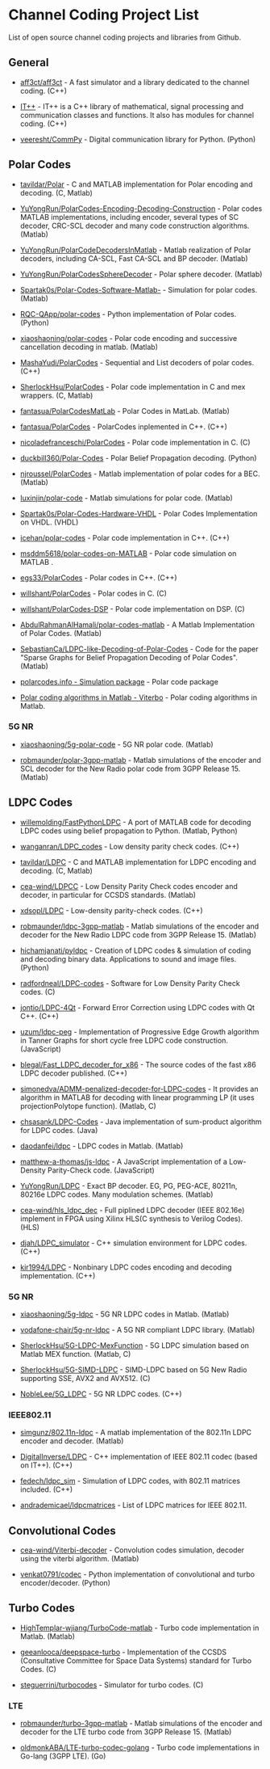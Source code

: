 # Channel Coding Project List
List of open source channel coding projects and libraries from Github.


## General

- [aff3ct/aff3ct](https://github.com/aff3ct/aff3ct) - A fast simulator and a library dedicated to the channel coding. (C++)

- [IT++](http://itpp.sourceforge.net/4.3.1/group__fec.html) - IT++ is a C++ library of mathematical, signal processing and communication classes and functions. It also has modules for channel coding. (C++)

- [veeresht/CommPy](https://github.com/veeresht/CommPy/tree/master/commpy/channelcoding) - Digital communication library for Python. (Python)


## Polar Codes

- [tavildar/Polar](https://github.com/tavildar/Polar) - C and MATLAB implementation for Polar encoding and decoding. (C, Matlab)

- [YuYongRun/PolarCodes-Encoding-Decoding-Construction](https://github.com/YuYongRun/PolarCodes-Encoding-Decoding-Construction) - Polar codes MATLAB implementations, including encoder, several types of SC decoder, CRC-SCL decoder and many code construction algorithms. (Matlab)

- [YuYongRun/PolarCodeDecodersInMatlab](https://github.com/YuYongRun/PolarCodeDecodersInMatlab) - Matlab realization of Polar decoders, including CA-SCL, Fast CA-SCL and BP decoder. (Matlab)

- [YuYongRun/PolarCodesSphereDecoder](https://github.com/YuYongRun/PolarCodesSphereDecoder) - Polar sphere decoder. (Matlab)

- [Spartak0s/Polar-Codes-Software-Matlab-](https://github.com/Spartak0s/Polar-Codes-Software-Matlab-) - Simulation for polar codes. (Matlab)

- [RQC-QApp/polar-codes](https://github.com/RQC-QApp/polar-codes) - Python implementation of Polar codes. (Python)

- [xiaoshaoning/polar-codes](https://github.com/xiaoshaoning/polar-codes) - Polar code encoding and successive cancellation decoding in matlab. (Matlab)

- [MashaYudi/PolarCodes](https://github.com/MashaYudi/PolarCodes) - Sequential and List decoders of polar codes. (C++)

- [SherlockHsu/PolarCodes](https://github.com/SherlockHsu/PolarCodes) - Polar code implementation in C and mex wrappers. (C, Matlab)

- [fantasua/PolarCodesMatLab](https://github.com/fantasua/PolarCodesMatLab) - Polar Codes in MatLab. (Matlab)

- [fantasua/PolarCodes](https://github.com/fantasua/PolarCodes) - PolarCodes inplemented in C++. (C++)

- [nicoladefranceschi/PolarCodes](https://github.com/nicoladefranceschi/PolarCodes) - Polar code implementation in C. (C)

- [duckbill360/Polar-Codes](https://github.com/duckbill360/Polar-Codes) - Polar Belief Propagation decoding. (Python)

- [njroussel/PolarCodes](https://github.com/njroussel/PolarCodes) - Matlab implementation of polar codes for a BEC. (Matlab)

- [luxinjin/polar-code](https://github.com/luxinjin/polar-code) - Matlab simulations for polar code. (Matlab)

- [Spartak0s/Polar-Codes-Hardware-VHDL](https://github.com/Spartak0s/Polar-Codes-Hardware-VHDL) - Polar Codes Implementation on VHDL. (VHDL)

- [icehan/polar-codes](https://github.com/icehan/polar-codes) - Polar code implementation in C++. (C++)

- [msddm5618/polar-codes-on-MATLAB](https://github.com/msddm5618/polar-codes-on-MATLAB) - Polar code simulation on MATLAB .

- [egs33/PolarCodes](https://github.com/egs33/PolarCodes) - Polar codes in C++. (C++)

- [willshant/PolarCodes](https://github.com/willshant/PolarCodes) - Polar codes in C. (C)

- [willshant/PolarCodes-DSP](https://github.com/willshant/PolarCodes-DSP) - Polar code implementation on DSP. (C)

- [AbdulRahmanAlHamali/polar-codes-matlab](https://github.com/AbdulRahmanAlHamali/polar-codes-matlab) - A Matlab Implementation of Polar Codes. (Matlab)

- [SebastianCa/LDPC-like-Decoding-of-Polar-Codes](https://github.com/SebastianCa/LDPC-like-Decoding-of-Polar-Codes) - Code for the paper "Sparse Graphs for Belief Propagation Decoding of Polar Codes". (Matlab)

- [polarcodes.info - Simulation package](http://www.polarcodes.info/#download) - Polar code package

- [Polar coding algorithms in Matlab - Viterbo](https://ecse.monash.edu/staff/eviterbo/polarcodes.html) - Polar coding algorithms in Matlab.


### 5G NR

- [xiaoshaoning/5g-polar-code](https://github.com/xiaoshaoning/5g-polar-code) - 5G NR polar code. (Matlab)

- [robmaunder/polar-3gpp-matlab](https://github.com/robmaunder/polar-3gpp-matlab) - Matlab simulations of the encoder and SCL decoder for the New Radio polar code from 3GPP Release 15. (Matlab)


## LDPC Codes

- [willemolding/FastPythonLDPC](https://github.com/willemolding/FastPythonLDPC) - A port of MATLAB code for decoding LDPC codes using belief propagation to Python. (Matlab, Python)

- [wanganran/LDPC_codes](https://github.com/wanganran/LDPC_codes) - Low density parity check codes. (C++)

- [tavildar/LDPC](https://github.com/tavildar/LDPC) - C and MATLAB implementation for LDPC encoding and decoding. (C, Matlab)

- [cea-wind/LDPCC](https://github.com/cea-wind/LDPCC) - Low Density Parity Check codes encoder and decoder, in particular for CCSDS standards. (Matlab)

- [xdsopl/LDPC](https://github.com/xdsopl/LDPC) - Low-density parity-check codes. (C++)

- [robmaunder/ldpc-3gpp-matlab](https://github.com/robmaunder/ldpc-3gpp-matlab) - Matlab simulations of the encoder and decoder for the New Radio LDPC code from 3GPP Release 15. (Matlab)

- [hichamjanati/pyldpc](https://github.com/hichamjanati/pyldpc) - Creation of LDPC codes & simulation of coding and decoding binary data. Applications to sound and image files. (Python)

- [radfordneal/LDPC-codes](https://github.com/radfordneal/LDPC-codes) - Software for Low Density Parity Check codes. (C)

- [jontio/LDPC-4Qt](https://github.com/jontio/LDPC-4Qt) - Forward Error Correction using LDPC codes with Qt C++. (C++)

- [uzum/ldpc-peg](https://github.com/uzum/ldpc-peg) - Implementation of Progressive Edge Growth algorithm in Tanner Graphs for short cycle free LDPC code construction. (JavaScript)

- [blegal/Fast_LDPC_decoder_for_x86](https://github.com/blegal/Fast_LDPC_decoder_for_x86) - The source codes of the fast x86 LDPC decoder published. (C++)

- [simonedva/ADMM-penalized-decoder-for-LDPC-codes](https://github.com/simonedva/ADMM-penalized-decoder-for-LDPC-codes) - It provides an algorithm in MATLAB for decoding with linear programming LP (it uses projectionPolytope function). (Matlab, C)

- [chsasank/LDPC-Codes](https://github.com/chsasank/LDPC-Codes) - Java implementation of sum-product algorithm for LDPC codes. (Java)

- [daodanfei/ldpc](https://github.com/daodanfei/ldpc) - LDPC codes in Matlab. (Matlab)

- [matthew-a-thomas/js-ldpc](https://github.com/matthew-a-thomas/js-ldpc) - A JavaScript implementation of a Low-Density Parity-Check code. (JavaScript)

- [YuYongRun/LDPC](https://github.com/YuYongRun/LDPC) - Exact BP decoder. EG, PG, PEG-ACE, 80211n, 80216e LDPC codes. Many modulation schemes. (Matlab)

- [cea-wind/hls_ldpc_dec](https://github.com/cea-wind/hls_ldpc_dec) - Full piplined LDPC decoder (IEEE 802.16e) implement in FPGA using Xilinx HLS(C synthesis to Verilog Codes). (HLS)

- [djah/LDPC_simulator](https://github.com/djah/LDPC_simulator) - C++ simulation environment for LDPC codes. (C++)

- [kir1994/LDPC](https://github.com/kir1994/LDPC) - Nonbinary LDPC codes encoding and decoding implementation. (C++)



### 5G NR
- [xiaoshaoning/5g-ldpc](https://github.com/xiaoshaoning/5g-ldpc) - 5G NR LDPC codes in Matlab. (Matlab)

- [vodafone-chair/5g-nr-ldpc](https://github.com/vodafone-chair/5g-nr-ldpc) - A 5G NR compliant LDPC library. (Matlab)

- [SherlockHsu/5G-LDPC-MexFunction](https://github.com/SherlockHsu/5G-LDPC-MexFunction) - 5G LDPC simulation based on Matlab MEX function. (Matlab, C)

- [SherlockHsu/5G-SIMD-LDPC](https://github.com/SherlockHsu/5G-SIMD-LDPC) - SIMD-LDPC based on 5G New Radio supporting SSE, AVX2 and AVX512. (C)

- [NobleLee/5G_LDPC](https://github.com/NobleLee/5G_LDPC) - 5G NR LDPC codes. (C++)



### IEEE802.11

- [simgunz/802.11n-ldpc](https://github.com/simgunz/802.11n-ldpc) - A matlab implementation of the 802.11n LDPC encoder and decoder. (Matlab)

- [DigitalInverse/LDPC](https://github.com/DigitalInverse/LDPC) - C++ implementation of IEEE 802.11 codec (based on IT++). (C++)

- [fedech/ldpc_sim](https://github.com/fedech/ldpc_sim) - Simulation of LDPC codes, with 802.11 matrices included. (C++)

- [andrademicael/ldpcmatrices](https://github.com/andrademicael/ldpcmatrices) - List of LDPC matrices for IEEE 802.11.


## Convolutional Codes

- [cea-wind/Viterbi-decoder](https://github.com/cea-wind/Viterbi-decoder) - Convolution codes simulation, decoder using the viterbi algorithm. (Matlab)

- [venkat0791/codec](https://github.com/venkat0791/codec) - Python implementation of convolutional and turbo encoder/decoder. (Python)



## Turbo Codes

- [HighTemplar-wjiang/TurboCode-matlab](https://github.com/HighTemplar-wjiang/TurboCode-matlab) - Turbo code implementation in Matlab. (Matlab)

- [geeanlooca/deepspace-turbo](https://github.com/geeanlooca/deepspace-turbo) - Implementation of the CCSDS (Consultative Committee for Space Data Systems) standard for Turbo Codes. (C)

- [steguerrini/turbocodes](https://github.com/steguerrini/turbocodes) - Simulator for turbo codes. (C)


### LTE

- [robmaunder/turbo-3gpp-matlab](https://github.com/robmaunder/turbo-3gpp-matlab) - Matlab simulations of the encoder and decoder for the LTE turbo code from 3GPP Release 15. (Matlab)

- [oldmonkABA/LTE-turbo-codec-golang](https://github.com/oldmonkABA/LTE-turbo-codec-golang) - Turbo code implementations in Go-lang (3GPP LTE). (Go)

